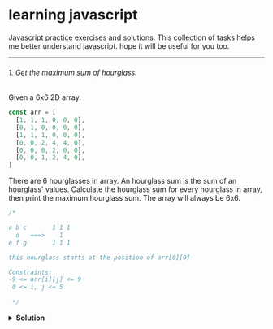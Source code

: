 # learning javascript
Javascript practice exercises and solutions.
This collection of tasks helps me better understand javascript. hope it will be useful for you too.

---

###### 1. Get the maximum sum of hourglass.
Given a 6x6 2D array.
```javascript
const arr = [
  [1, 1, 1, 0, 0, 0],
  [0, 1, 0, 0, 0, 0],
  [1, 1, 1, 0, 0, 0],
  [0, 0, 2, 4, 4, 0],
  [0, 0, 0, 2, 0, 0],
  [0, 0, 1, 2, 4, 0],
]
```
There are 6 hourglasses in array. An hourglass sum is the sum of an hourglass' values. Calculate the hourglass sum for every hourglass in array, then print the maximum hourglass sum. The array will always be 6x6.
```javascript
/*

a b c       1 1 1
  d   ===>    1  
e f g       1 1 1

this hourglass starts at the position of arr[0][0]

Constraints:
-9 <= arr[i][j] <= 9
 0 <= i, j <= 5
 
 */
```

<details><summary><b>Solution</b></summary>
<p>
Points to note:

- Negative values possible.
- Maximum sum can be less than zero.
- Range of element value is -9 to 9.
- Numbers to be summed for each hourglass = 7.
- Minimum possible value for sum = 7 * -9 = -63.

```javascript
function getHourglassMaxSum(arr) {
  let maxSum = -63; // max possible negative value
  
  // loop through the arrays
  for (let i = 0; i < arr.length - 2; i++) {
    
    for (let j = 0; j < arr.length - 2; j++) { // loop through the values of array
      let top = arr[i][j] + arr[i][j+1] + arr[i][j+2]; // sum of top 3 elements of hourglass
      let middle = arr[i+1][j+1]; // the mid element of hourglass
      let bottom = arr[i+2][j] + arr[i+2][j+1] + arr[i+2][j+2]; // sum of bottom 3 elements of hourglass

      let sum = top + middle + bottom;
      maxSum = Math.max(maxSum, sum);
    }
  }
  return maxSum;
}
```
</p>
</details>

